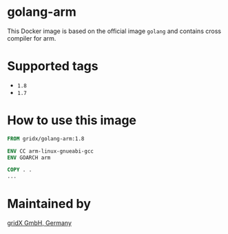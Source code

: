 # golang-arm

This Docker image is based on the official image `golang` and contains   cross compiler for arm.



# Supported tags

* `1.8`
* `1.7`

# How to use this image

```dockerfile
FROM gridx/golang-arm:1.8

ENV CC arm-linux-gnueabi-gcc
ENV GOARCH arm

COPY . .
...
```

# Maintained by

[gridX GmbH, Germany](https://gridx.de/)
